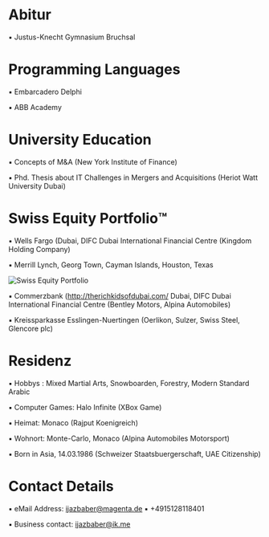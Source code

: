 # Abitur

▪︎ Justus-Knecht Gymnasium Bruchsal

# Programming Languages 

▪︎ Embarcadero Delphi 

▪︎ ABB Academy

# University Education 

▪︎ Concepts of M&A (New York Institute of Finance)

▪︎ Phd. Thesis about IT Challenges in Mergers and Acquisitions (Heriot Watt University Dubai)

# Swiss Equity Portfolio™️

▪︎ Wells Fargo (Dubai, DIFC Dubai International Financial Centre (Kingdom Holding Company)

▪︎ Merrill Lynch, Georg Town, Cayman Islands, Houston, Texas 

![Swiss Equity Portfolio](https://user-images.githubusercontent.com/95079463/160344274-85d86ad3-b3f5-4852-836c-09f5bb1e9170.png)

▪︎ Commerzbank (http://therichkidsofdubai.com/ Dubai, DIFC Dubai International Financial Centre (Bentley Motors, Alpina Automobiles)

▪︎ Kreissparkasse Esslingen-Nuertingen (Oerlikon, Sulzer, Swiss Steel, Glencore plc)

# Residenz 

▪︎ Hobbys : Mixed Martial Arts, Snowboarden, Forestry, Modern Standard Arabic

▪︎ Computer Games: Halo Infinite (XBox Game)

▪︎ Heimat: Monaco (Rajput Koenigreich)

▪︎ Wohnort: Monte-Carlo, Monaco (Alpina Automobiles Motorsport)

▪︎ Born in Asia, 14.03.1986  (Schweizer Staatsbuergerschaft, UAE Citizenship)

# Contact Details 

▪︎ eMail Address: ijazbaber@magenta.de ▪︎ +4915128118401 

▪︎ Business contact: ijazbaber@ik.me

